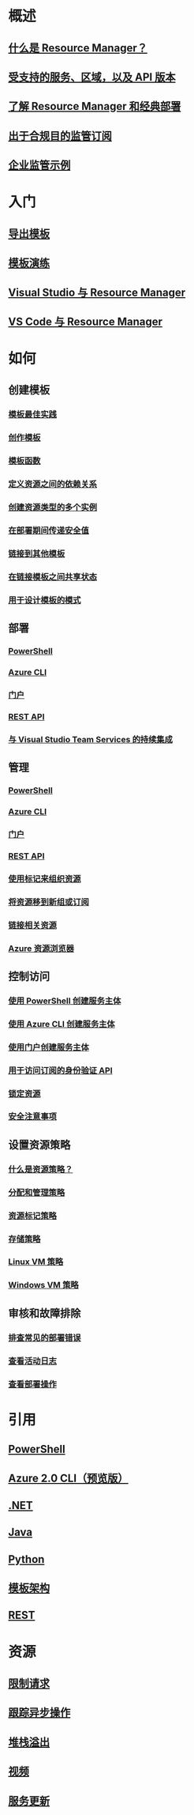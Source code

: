 # 概述
## [什么是 Resource Manager？](resource-group-overview.md)
## [受支持的服务、区域，以及 API 版本](resource-manager-supported-services.md)
## [了解 Resource Manager 和经典部署](resource-manager-deployment-model.md)
## [出于合规目的监管订阅](resource-manager-subscription-governance.md)
## [企业监管示例](resource-manager-subscription-examples.md)

# 入门
## [导出模板](resource-manager-export-template.md)
## [模板演练](resource-manager-template-walkthrough.md)
## [Visual Studio 与 Resource Manager](vs-azure-tools-resource-groups-deployment-projects-create-deploy.md)
## [VS Code 与 Resource Manager](resource-manager-vs-code.md)

# 如何
## 创建模板
### [模板最佳实践](resource-manager-template-best-practices.md)
### [创作模板](resource-group-authoring-templates.md)
### [模板函数](resource-group-template-functions.md)
### [定义资源之间的依赖关系](resource-group-define-dependencies.md)
### [创建资源类型的多个实例](resource-group-create-multiple.md)
### [在部署期间传递安全值](resource-manager-keyvault-parameter.md)
### [链接到其他模板](resource-group-linked-templates.md)
### [在链接模板之间共享状态](best-practices-resource-manager-state.md)
### [用于设计模板的模式](best-practices-resource-manager-design-templates.md)
## 部署
### [PowerShell](resource-group-template-deploy.md)
### [Azure CLI](resource-group-template-deploy-cli.md)
### [门户](resource-group-template-deploy-portal.md)
### [REST API](resource-group-template-deploy-rest.md)
### [与 Visual Studio Team Services 的持续集成](../vs-azure-tools-resource-groups-ci-in-vsts.md?toc=%2farticles%2fazure-resource-manager%2ftoc.json)
## 管理
### [PowerShell](powershell-azure-resource-manager.md)
### [Azure CLI](xplat-cli-azure-resource-manager.md)
### [门户](resource-group-portal.md)
### [REST API](resource-manager-rest-api.md)
### [使用标记来组织资源](resource-group-using-tags.md)
### [将资源移到新组或订阅](resource-group-move-resources.md)
### [链接相关资源](resource-group-link-resources.md)
### [Azure 资源浏览器](resource-manager-resource-explorer.md)
## 控制访问
### [使用 PowerShell 创建服务主体](resource-group-authenticate-service-principal.md)
### [使用 Azure CLI 创建服务主体](resource-group-authenticate-service-principal-cli.md)
### [使用门户创建服务主体](resource-group-create-service-principal-portal.md)
### [用于访问订阅的身份验证 API](resource-manager-api-authentication.md)
### [锁定资源](resource-group-lock-resources.md)
### [安全注意事项](best-practices-resource-manager-security.md)
## 设置资源策略
### [什么是资源策略？](resource-manager-policy.md)
### [分配和管理策略](resource-manager-policy-create-assign.md)
### [资源标记策略](resource-manager-policy-tags.md)
### [存储策略](resource-manager-policy-storage.md)
### [Linux VM 策略](../virtual-machines/virtual-machines-linux-policy.md?toc=%2farticles%2fazure-resource-manager%2ftoc.json)
### [Windows VM 策略](../virtual-machines/virtual-machines-windows-policy.md?toc=%2farticles%2fazure-resource-manager%2ftoc.json)
## 审核和故障排除
### [排查常见的部署错误](resource-manager-common-deployment-errors.md)
### [查看活动日志](resource-group-audit.md)
### [查看部署操作](resource-manager-deployment-operations.md)

# 引用
## [PowerShell](/powershell/resourcemanager/azurerm.resources/v3.5.0/azurerm.resources)
## [Azure 2.0 CLI（预览版）](/cli/azure/resource)
## [.NET](/dotnet/api/microsoft.azure.management.resourcemanager)
## [Java](/java/api/com.microsoft.azure.management.resources)
## [Python](http://azure-sdk-for-python.readthedocs.io/en/latest/resourcemanagement.html)
## [模板架构](https://github.com/Azure/azure-resource-manager-schemas)
## [REST](/rest/api/resources/)

# 资源
## [限制请求](resource-manager-request-limits.md)
## [跟踪异步操作](resource-manager-async-operations.md)
## [堆栈溢出](http://stackoverflow.com/questions/tagged/azure-resource-manager)
## [视频](https://azure.microsoft.com/documentation/videos/index/?services=azure-resource-manager)
## [服务更新](https://azure.microsoft.com/updates/?product=azure-resource-manager)

<!---HONumber=Mooncake_0227_2017-->